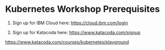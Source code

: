 # Kubernetes Workshop Prerequisites

1. Sign up for IBM Cloud here: https://cloud.ibm.com/login

2. Sign up for Katacoda here: https://www.katacoda.com/signup

https://www.katacoda.com/courses/kubernetes/playground
